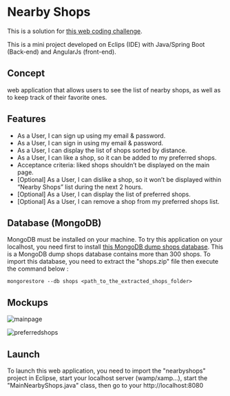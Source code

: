 # Nearby Shops

This is a solution for [this web coding challenge](https://github.com/hiddenfounders/web-internship-cc).

This is a mini project developed on Eclips (IDE) with Java/Spring Boot (Back-end) and AngularJs (front-end).

## Concept
web application that allows users to see the list of nearby shops, as well as to keep track of their favorite ones.

## Features
- As a User, I can sign up using my email & password.
- As a User, I can sign in using my email & password.
- As a User, I can display the list of shops sorted by distance.
- As a User, I can like a shop, so it can be added to my preferred shops.
- Acceptance criteria: liked shops shouldn’t be displayed on the main page.
- [Optional] As a User, I can dislike a shop, so it won’t be displayed within “Nearby Shops” list during the next 2 hours.
- [Optional] As a User, I can display the list of preferred shops.
- [Optional] As a User, I can remove a shop from my preferred shops list.

## Database (MongoDB)
MongoDB must be installed on your machine.
To try this application on your localhost, you need first to install [this MongoDB dump shops database](https://github.com/timpeace/nearby-shops/blob/master/shops.zip).
This is a MongoDB dump shops database contains more than 300 shops.
To import this database, you need to extract the "shops.zip" file then execute the command below :
```
mongorestore --db shops <path_to_the_extracted_shops_folder>
```

## Mockups
![mainpage](https://user-images.githubusercontent.com/22826923/40513579-be12fb2c-5f95-11e8-8ac5-520e42e1f159.png)

![preferredshops](https://user-images.githubusercontent.com/22826923/40513600-ce7f0d70-5f95-11e8-95b9-33c7f8ad77a8.png)

## Launch
To launch this web application, you need to import the "nearbyshops" project in Eclipse, start your localhost server (wamp/xamp...), start the "MainNearbyShops.java" class, then go to your http://localhost:8080
